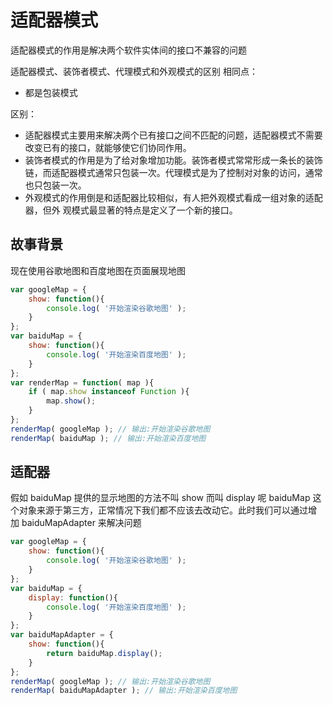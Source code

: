 # 适配器模式
适配器模式的作用是解决两个软件实体间的接口不兼容的问题

适配器模式、装饰者模式、代理模式和外观模式的区别
相同点：
- 都是包装模式

区别：
- 适配器模式主要用来解决两个已有接口之间不匹配的问题，适配器模式不需要改变已有的接口，就能够使它们协同作用。
- 装饰者模式的作用是为了给对象增加功能。装饰者模式常常形成一条长的装饰链，而适配器模式通常只包装一次。代理模式是为了控制对对象的访问，通常也只包装一次。
- 外观模式的作用倒是和适配器比较相似，有人把外观模式看成一组对象的适配器，但外 观模式最显著的特点是定义了一个新的接口。

## 故事背景
现在使用谷歌地图和百度地图在页面展现地图
```javascript
var googleMap = {
    show: function(){
        console.log( '开始渲染谷歌地图' );
    }
};
var baiduMap = {
    show: function(){
        console.log( '开始渲染百度地图' );
    }
};
var renderMap = function( map ){
    if ( map.show instanceof Function ){
        map.show();
    }
};
renderMap( googleMap ); // 输出:开始渲染谷歌地图
renderMap( baiduMap ); // 输出:开始渲染百度地图
```

## 适配器
假如 baiduMap 提供的显示地图的方法不叫 show 而叫 display 呢
baiduMap 这个对象来源于第三方，正常情况下我们都不应该去改动它。此时我们可以通过增 加 baiduMapAdapter 来解决问题

```javascript
var googleMap = {
    show: function(){
        console.log( '开始渲染谷歌地图' );
    }
};
var baiduMap = {
    display: function(){
        console.log( '开始渲染百度地图' );
    }
};
var baiduMapAdapter = {
    show: function(){
        return baiduMap.display();
    }
};
renderMap( googleMap ); // 输出:开始渲染谷歌地图
renderMap( baiduMapAdapter ); // 输出:开始渲染百度地图
```
